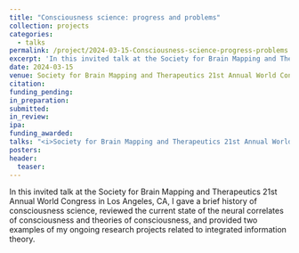 ```yaml
---
title: "Consciousness science: progress and problems"
collection: projects
categories:
  - talks
permalink: /project/2024-03-15-Consciousness-science-progress-problems
excerpt: 'In this invited talk at the Society for Brain Mapping and Therapeutics 21st Annual World Congress in Los Angeles, CA, I gave a brief history of consciousness science, reviewed the current state of the neural correlates of consciousness and theories of consciousness, and provided two examples of my ongoing research projects related to integrated information theory.'
date: 2024-03-15
venue: Society for Brain Mapping and Therapeutics 21st Annual World Congress
citation:
funding_pending:
in_preparation:
submitted:
in_review:
ipa:
funding_awarded:
talks: "<i>Society for Brain Mapping and Therapeutics 21st Annual World Congress</i>, Los Angeles, CA (March 15, 2024) (*<b>invited</b>)"
posters:
header:
  teaser:
---
```

In this invited talk at the Society for Brain Mapping and Therapeutics 21st Annual World Congress in Los Angeles, CA, I gave a brief history of consciousness science, reviewed the current state of the neural correlates of consciousness and theories of consciousness, and provided two examples of my ongoing research projects related to integrated information theory.
